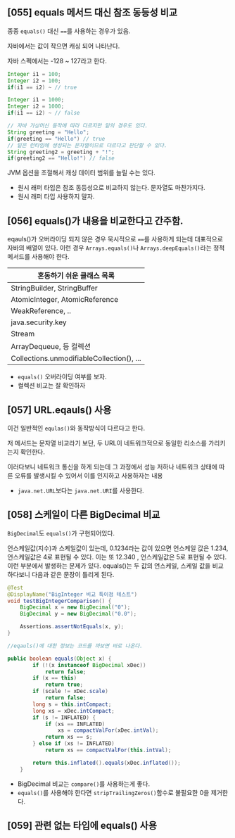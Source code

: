 ## [055] equals 메서드 대신 참조 동등성 비교

종종 `equals()` 대신 `==`를 사용하는 경우가 있음. 

자바에서는 값이 작으면 캐싱 되어 나타난다.

자바 스펙에서는 -128 ~ 127라고 한다. 

```java
Integer i1 = 100;
Integer i2 = 100;
if(i1 == i2) ~ // true

Integer i1 = 1000;
Integer i2 = 1000;
if(i1 == i2) ~ // false

// 자바 가상머신 동작에 따라 다르지만 밑의 경우도 있다.
String greeting = "Hello";
if(greeting == "Hello") // true
// 밑은 런타임에 생성되는 문자열이므로 다르다고 판단할 수 있다.
String greeting2 = greeting + "!";
if(greeting2 == "Hello!") // false
```

JVM 옵션을 조절해서 캐싱 데이터 범위를 늘릴 수는 있다.

- 원시 래퍼 타입은 참조 동등성으로 비교하지 않는다. 문자열도 마찬가지다.
- 원시 래퍼 타입 사용하지 말자.


## [056] equals()가 내용을 비교한다고 간주함.

eqauls()가 오버라이딩 되지 않은 경우 묵시적으로 `==`를 사용하게 되는데 대표적으로 자바의 배열이 있다. 이런 경우 `Arrays.equals()`나 `Arrays.deepEquals()`라는 정적 메서드를 사용해야 한다.

혼동하기 쉬운 클래스 목록|
-----|
StringBuilder, StringBuffer|
AtomicInteger, AtomicReference|
WeakReference, ..|
java.security.key|
Stream|
ArrayDequeue, 등 컬렉션|
Collections.unmodifiableCollection(), ...|

- `equals()` 오버라이딩 여부를 보자. 
- 컬렉션 비교는 잘 확인하자

## [057] URL.eqauls() 사용

이건 일반적인 `equlas()`와 동작방식이 다르다고 한다.

저 메서드는 문자열 비교라기 보단, 두 URL이 네트워크적으로 동일한 리소스를 가리키는지 확인한다.

이러다보니 네트워크 통신을 하게 되는데 그 과정에서 성능 저하나 네트워크 상태에 따른 오류를 발생시킬 수 있어서 이를 인지하고 사용하자는 내용

- `java.net.URL`보다는 `java.net.URI`를 사용한다.

## [058] 스케일이 다른 BigDecimal 비교

`BigDecimal`도 `equals()`가 구현되어있다. 

언스케일값(지수)과 스케일값이 있는데, 0.1234라는 값이 있으면 언스케일 값은 1.234, 언스케일값은 4로 표현될 수 있다. 이는 또 12.340 , 언스케일값은 5로 표현될 수 있다. 
이런 부분에서 발생하는 문제가 있다. equals()는 두 값의 언스케일, 스케일 값을 비교하다보니 다음과 같은 문장이 틀리게 된다.

```java
@Test
@DisplayName("BigInteger 비교 특이점 테스트")
void testBigIntegerComparison() {
    BigDecimal x = new BigDecimal("0");
    BigDecimal y = new BigDecimal("0.0");

    Assertions.assertNotEquals(x, y);
}

//eqauls()에 대한 정보는 코드를 까보면 바로 나온다.

public boolean equals(Object x) {
        if (!(x instanceof BigDecimal xDec))
            return false;
        if (x == this)
            return true;
        if (scale != xDec.scale)
            return false;
        long s = this.intCompact;
        long xs = xDec.intCompact;
        if (s != INFLATED) {
            if (xs == INFLATED)
                xs = compactValFor(xDec.intVal);
            return xs == s;
        } else if (xs != INFLATED)
            return xs == compactValFor(this.intVal);

        return this.inflated().equals(xDec.inflated());
    }
```


- BigDecimal 비교는 `compare()`를 사용하는게 좋다.
- `equals()`를 사용해야 한다면 `stripTrailingZeros()`함수로 불필요한 0을 제거한다.

## [059] 관련 없는 타입에 equals() 사용







